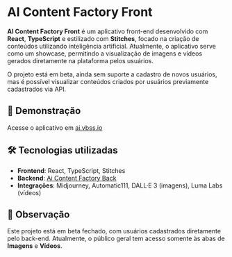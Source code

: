 # AI Content Factory Front  

**AI Content Factory Front** é um aplicativo front-end desenvolvido com **React**, **TypeScript** e estilizado com **Stitches**, focado na criação de conteúdos utilizando inteligência artificial. Atualmente, o aplicativo serve como um showcase, permitindo a visualização de imagens e vídeos gerados diretamente na plataforma pelos usuários.  

O projeto está em beta, ainda sem suporte a cadastro de novos usuários, mas é possível visualizar conteúdos criados por usuários previamente cadastrados via API.  

## 🔗 Demonstração  

Acesse o aplicativo em [ai.vbss.io](https://ai.vbss.io)

## 🛠 Tecnologias utilizadas  

- **Frontend**: React, TypeScript, Stitches
- **Backend**: [Ai Content Factory Back](https://github.com/vbss-io/ai-content-factory-back)
- **Integrações**: Midjourney, Automatic111, DALL·E 3 (imagens), Luma Labs (vídeos)

## 🌟 Observação  

Este projeto está em beta fechado, com usuários cadastrados diretamente pelo back-end. Atualmente, o público geral tem acesso somente às abas de **Imagens** e **Vídeos**.  

